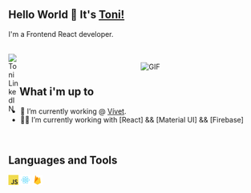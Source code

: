 ## Hello World 👋 It's [Toni!](https://gonzalopozzo.com)
I'm a Frontend React developer.

<br/>


<a href="https://www.linkedin.com/in/antonio-goeminne-b760561b6/">
<img align="left" alt="Toni LinkedIN" width="22px" src="https://icongr.am/fontawesome/linkedin.svg?size=128&color=70c8ff" />
</a>


<br />

<img align="right" alt="GIF" src="https://media-exp1.licdn.com/dms/image/C4E03AQE7oWNOkmvUPQ/profile-displayphoto-shrink_800_800/0/1616600276544?e=1670457600&v=beta&t=Ip_iZAOjUvqP9ot-RU6O9gdMLZpBzuHpsOndu6sxw3Y" width="240px" />

<br />

## What i'm up to

- 🌱 I’m currently working @ [Vívet](https://vivetmarket.com/app/homepage).
- 👨‍💻 I’m currently working with [React] && [Material UI] && [Firebase]

<br />

## Languages and Tools
<code><img height="20" src="https://raw.githubusercontent.com/github/explore/80688e429a7d4ef2fca1e82350fe8e3517d3494d/topics/javascript/javascript.png"></code>
<code><img height="20" src="https://raw.githubusercontent.com/github/explore/80688e429a7d4ef2fca1e82350fe8e3517d3494d/topics/react/react.png"></code>
<code><img height="20" src="https://raw.githubusercontent.com/github/explore/80688e429a7d4ef2fca1e82350fe8e3517d3494d/topics/firebase/firebase.png"></code>
